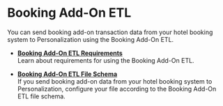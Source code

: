 

# Booking Add-On ETL

You can send booking add-on transaction data from your hotel booking system to
Personalization using the Booking Add-On ETL.

  * **[Booking Add-On ETL Requirements](https://help.salesforce.com/s/articleView?id=sf.mc_pers_hotel_gear_booking_add_on_requirements.htm&language=en_US&type=5)**  
Learn about requirements for using the Booking Add-On ETL.

  * **[Booking Add-On ETL File Schema](https://help.salesforce.com/s/articleView?id=sf.mc_pers_hotel_gear_booking_add_on_schema.htm&language=en_US&type=5)**  
If you send booking add-on data from your hotel booking system to
Personalization, configure your file according to the Booking Add-On ETL file
schema.

